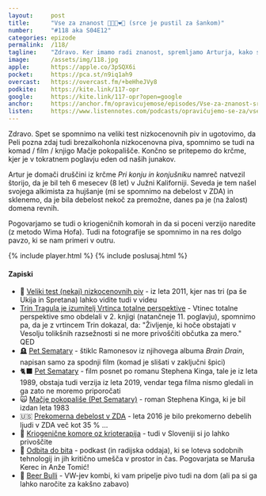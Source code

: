 ```yaml
---
layout: 	post
title:  	"Vse za znanost 👨🏻‍🔬❤️🍻 (srce je pustil za šankom)"
number: 	"#118 aka S04E12"
categories:	epizode
permalink:	/118/
tagline: 	"Zdravo. Ker imamo radi znanost, spremljamo Arturja, kako se odpravi v krčmo Pri konju in konjušniku. Težko rečemo, da je popival v imenu znanosti, je pa pustil srce za šankom."
image:		/assets/img/118.jpg
apple:		https://apple.co/3pSQX6i
pocket:		https://pca.st/n9iq1ah9
overcast:	https://overcast.fm/+beHheJVy8
podkite:	https://kite.link/117-opr
google:		https://kite.link/117-opr?open=google
anchor:		https://anchor.fm/opravicujemose/episodes/Vse-za-znanost-srce-je-pustil-za-ankom-e1n2v20
listen:		https://www.listennotes.com/podcasts/opravičujemo-se-za/vse-za-znanost-srce-je-doWE_Mez3Hs/embed/
---
```


Zdravo. Spet se spomnimo na veliki test nizkocenovnih piv in ugotovimo, da Peli pozna zdaj tudi brezalkohonla nizkocenovna piva, spomnimo se tudi na komad / film / knjigo Mačje pokopališče. Končno se pritepemo do krčme, kjer je v tokratnem poglavju eden od naših junakov. 

Artur je domači druščini iz krčme _Pri konju in konjušniku_ namreč natvezil štorijo, da je bil teh 6 mesecev (8 let) v Južni Kaliforniji. Seveda je tem našel svojega alkimista za hujšanje (mi se spomnimo na debelost v ZDA) in sklenemo, da je bila debelost nekoč za premožne, danes pa je (na žalost) domena revnih. 

Pogovarjamo se tudi o kriogeničnih komorah in da si poceni verzijo naredite (z metodo Wima Hofa). Tudi na fotografije se spomnimo in na res dolgo pavzo, ki se nam primeri v outru. 

{% include player.html %}
{% include poslusaj.html %}

<!--break-->

#### Zapiski

- 📼 [Veliki test (nekaj) nizkocenovnih piv](https://www.youtube.com/watch?v=c7m9T44s-aw) - iz leta 2011, kjer nas tri (pa še Ukija in Spretana) lahko vidite tudi v videu 
- [Trin Tragula je izumitelj Vrtinca totalne perspektive](https://opravicujemo.se/047/) - Vtinec totalne perspektive smo obdelali v 2. knjigi (natančneje 11. poglavju), spomnimo pa, da je z vrtincem Trin dokazal, da: "Življenje, ki hoče obstajati v Vesolju tolikšnih razsežnosti si ne more privoščiti občutka za mero." QED
- 🪦 [Pet Sematary](https://www.youtube.com/watch?v=HJWFsZ_YUc4) - štiklc Ramonesov iz njihovega albuma _Brain Drain_, napisan samo za spodnji film (komad je slišati v zaključni špici)
- 🐈‍⬛ [Pet Sematary](https://en.wikipedia.org/wiki/Pet_Sematary_(1989_film)) - film posnet po romanu Stephena Kinga, tale je iz leta 1989, obstaja tudi verzija iz leta 2019, vendar tega filma nismo gledali in ga zato ne moremo priporočati
- 🙀 [Mačje pokopališe (Pet Sematary)](https://en.wikipedia.org/wiki/Pet_Sematary) - roman Stephena Kinga, ki je bil izdan leta 1983
- 🇺🇸 [Prekomerna debelost v ZDA](https://en.wikipedia.org/wiki/Obesity_in_the_United_States) - leta 2016 je bilo prekomerno debelih ljudi v ZDA več kot 35 % ... 
- 🥶 [Kriogenične komore oz krioterapija](https://juventina.si/postopek/krioterapija/) - tudi v Sloveniji si jo lahko privoščite
- 💾 [Odbita do bita](https://val202.rtvslo.si/podkast/odbita-do-bita/97041869) - podkast (in radijska oddaja), ki se loteva sodobnih tehnologij in jih kritično umešča v prostor in čas. Pogovarjata se Maruša Kerec in Anže Tomić!
- 🍺 [Beer Bulli](https://beerbulli.si/) - VW-jev kombi, ki vam pripelje pivo tudi na dom (ali pa si ga lahko naročite za kakšno zabavo)